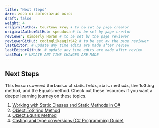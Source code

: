 ```yaml
---
title: "Next Steps"
date: 2023-01-30T09:32:46-06:00
draft: false
weight: 4
originalAuthor: Courtney Frey # to be set by page creator
originalAuthorGitHub: speudusa # to be set by page creator
reviewer: Kimberly Horan # to be set by the page reviewer
reviewerGitHub: codinglikeagirl42 # to be set by the page reviewer
lastEditor: # update any time edits are made after review
lastEditorGitHub: # update any time edits are made after review
lastMod: # UPDATE ANY TIME CHANGES ARE MADE
---
```


## Next Steps

This lesson covered the basics of static fields, static methods, the ToSting method, and the Equals method.  Check out these resources if you want a deeper learning journey on these topics.

1. [Working with Static Classes and Static Methods in C#](https://www.codeguru.com/csharp/static-classes-methods-c-sharp/)
1. [Object.ToString Method](https://learn.microsoft.com/en-us/dotnet/api/system.object.tostring?view=net-6.0)
1. [Object.Equals Method](https://learn.microsoft.com/en-us/dotnet/api/system.object.equals?view=net-6.0)
1. [Casting and type conversions (C# Programming Guide)](https://learn.microsoft.com/en-us/dotnet/csharp/programming-guide/types/casting-and-type-conversions)